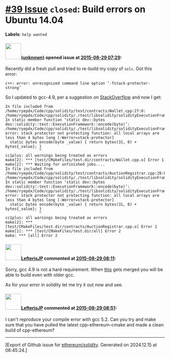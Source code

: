 # [\#39 Issue](https://github.com/ethereum/solidity/issues/39) `closed`: Build errors on Ubuntu 14.04
**Labels**: `help wanted`


#### <img src="(unknown)" width="50">[(unknown)]((unknown)) opened issue at [2015-08-29 07:29](https://github.com/ethereum/solidity/issues/39):

Recently did a fresh pull and tried to re-build my copy of `solc`. Got this error:

```
c++: error: unrecognized command line option ‘-fstack-protector-strong’
```

So I updated to gcc-4.9, per a suggestion on [StackOverflow](http://askubuntu.com/questions/466651/how-do-i-use-the-latest-gcc-4-9-on-ubuntu-14-04) and now I get:

```
In file included from /home/ryepdx/Code/cpp/solidity/test/contracts/Wallet.cpp:27:0:
/home/ryepdx/Code/cpp/solidity/./test/libsolidity/solidityExecutionFramework.h: In static member function ‘static dev::bytes dev::solidity::test::ExecutionFramework::encode(byte)’:
/home/ryepdx/Code/cpp/solidity/./test/libsolidity/solidityExecutionFramework.h:137:15: error: stack protector not protecting function: all local arrays are less than 4 bytes long [-Werror=stack-protector]
  static bytes encode(byte _value) { return bytes(31, 0) + bytes{_value}; }
               ^
cc1plus: all warnings being treated as errors
make[2]: *** [test/CMakeFiles/test.dir/contracts/Wallet.cpp.o] Error 1
make[2]: *** Waiting for unfinished jobs....
In file included from /home/ryepdx/Code/cpp/solidity/test/contracts/AuctionRegistrar.cpp:28:0:
/home/ryepdx/Code/cpp/solidity/./test/libsolidity/solidityExecutionFramework.h: In static member function ‘static dev::bytes dev::solidity::test::ExecutionFramework::encode(byte)’:
/home/ryepdx/Code/cpp/solidity/./test/libsolidity/solidityExecutionFramework.h:137:15: error: stack protector not protecting function: all local arrays are less than 4 bytes long [-Werror=stack-protector]
  static bytes encode(byte _value) { return bytes(31, 0) + bytes{_value}; }
               ^
cc1plus: all warnings being treated as errors
make[2]: *** [test/CMakeFiles/test.dir/contracts/AuctionRegistrar.cpp.o] Error 1
make[1]: *** [test/CMakeFiles/test.dir/all] Error 2
make: *** [all] Error 2
```


#### <img src="https://avatars.githubusercontent.com/u/1658405?v=4" width="50">[LefterisJP](https://github.com/LefterisJP) commented at [2015-08-29 08:11](https://github.com/ethereum/solidity/issues/39#issuecomment-135960419):

Sorry, gcc 4.9 is not a hard requirement. When [this](https://github.com/ethereum/cpp-ethereum-cmake/pull/45) gets merged you will be able to build even with older gcc.

As for your error in solidity let me try it out now and see.

#### <img src="https://avatars.githubusercontent.com/u/1658405?v=4" width="50">[LefterisJP](https://github.com/LefterisJP) commented at [2015-08-29 08:51](https://github.com/ethereum/solidity/issues/39#issuecomment-135963979):

I can't reproduce your compile error with gcc 5.2. Can you try and make sure that you have pulled the latest cpp-ethereum-cmake and made a clean build of cpp-ethereum?


-------------------------------------------------------------------------------



[Export of Github issue for [ethereum/solidity](https://github.com/ethereum/solidity). Generated on 2024.12.15 at 06:45:24.]
